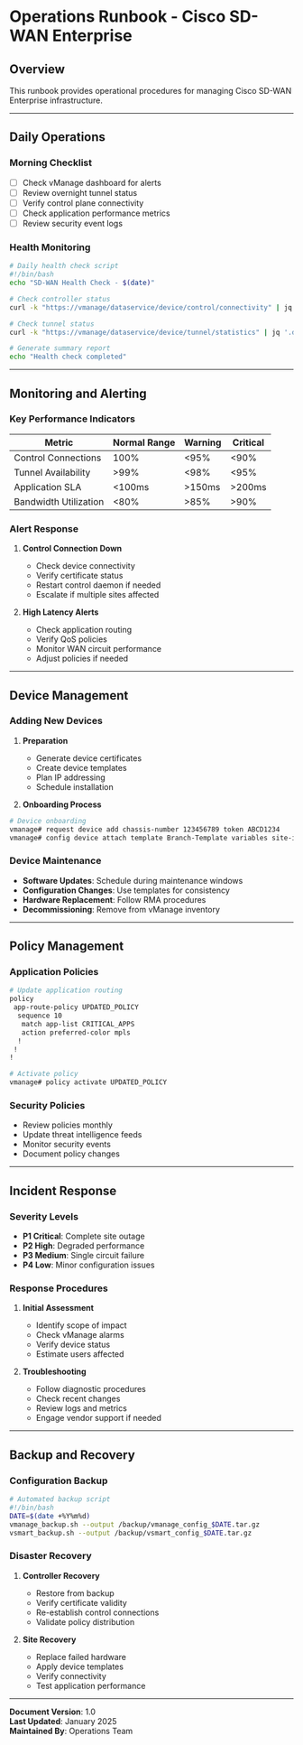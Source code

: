 # Operations Runbook - Cisco SD-WAN Enterprise

## Overview

This runbook provides operational procedures for managing Cisco SD-WAN Enterprise infrastructure.

---

## Daily Operations

### Morning Checklist
- [ ] Check vManage dashboard for alerts
- [ ] Review overnight tunnel status
- [ ] Verify control plane connectivity
- [ ] Check application performance metrics
- [ ] Review security event logs

### Health Monitoring
```bash
# Daily health check script
#!/bin/bash
echo "SD-WAN Health Check - $(date)"

# Check controller status
curl -k "https://vmanage/dataservice/device/control/connectivity" | jq '.data[] | {hostname, status}'

# Check tunnel status
curl -k "https://vmanage/dataservice/device/tunnel/statistics" | jq '.data[] | {"src-ip", "dst-ip", state}'

# Generate summary report
echo "Health check completed"
```

---

## Monitoring and Alerting

### Key Performance Indicators
| Metric | Normal Range | Warning | Critical |
|--------|-------------|---------|----------|
| Control Connections | 100% | <95% | <90% |
| Tunnel Availability | >99% | <98% | <95% |
| Application SLA | <100ms | >150ms | >200ms |
| Bandwidth Utilization | <80% | >85% | >90% |

### Alert Response
1. **Control Connection Down**
   - Check device connectivity
   - Verify certificate status
   - Restart control daemon if needed
   - Escalate if multiple sites affected

2. **High Latency Alerts**
   - Check application routing
   - Verify QoS policies
   - Monitor WAN circuit performance
   - Adjust policies if needed

---

## Device Management

### Adding New Devices
1. **Preparation**
   - Generate device certificates
   - Create device templates
   - Plan IP addressing
   - Schedule installation

2. **Onboarding Process**
```bash
# Device onboarding
vmanage# request device add chassis-number 123456789 token ABCD1234
vmanage# config device attach template Branch-Template variables site-id=500
```

### Device Maintenance
- **Software Updates**: Schedule during maintenance windows
- **Configuration Changes**: Use templates for consistency
- **Hardware Replacement**: Follow RMA procedures
- **Decommissioning**: Remove from vManage inventory

---

## Policy Management

### Application Policies
```bash
# Update application routing
policy
 app-route-policy UPDATED_POLICY
  sequence 10
   match app-list CRITICAL_APPS
   action preferred-color mpls
  !
 !
!

# Activate policy
vmanage# policy activate UPDATED_POLICY
```

### Security Policies
- Review policies monthly
- Update threat intelligence feeds
- Monitor security events
- Document policy changes

---

## Incident Response

### Severity Levels
- **P1 Critical**: Complete site outage
- **P2 High**: Degraded performance
- **P3 Medium**: Single circuit failure
- **P4 Low**: Minor configuration issues

### Response Procedures
1. **Initial Assessment**
   - Identify scope of impact
   - Check vManage alarms
   - Verify device status
   - Estimate users affected

2. **Troubleshooting**
   - Follow diagnostic procedures
   - Check recent changes
   - Review logs and metrics
   - Engage vendor support if needed

---

## Backup and Recovery

### Configuration Backup
```bash
# Automated backup script
#!/bin/bash
DATE=$(date +%Y%m%d)
vmanage_backup.sh --output /backup/vmanage_config_$DATE.tar.gz
vsmart_backup.sh --output /backup/vsmart_config_$DATE.tar.gz
```

### Disaster Recovery
1. **Controller Recovery**
   - Restore from backup
   - Verify certificate validity
   - Re-establish control connections
   - Validate policy distribution

2. **Site Recovery**
   - Replace failed hardware
   - Apply device templates
   - Verify connectivity
   - Test application performance

---

**Document Version**: 1.0  
**Last Updated**: January 2025  
**Maintained By**: Operations Team